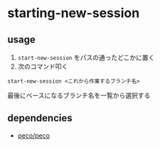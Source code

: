 starting-new-session
===

usage
---

1. `start-new-session` をパスの通ったどこかに置く
1. 次のコマンド叩く

```
start-new-session <これから作業するブランチ名>
```

最後にベースになるブランチ名を一覧から選択する

dependencies
---

- [peco/peco](https://github.com/peco/peco)
